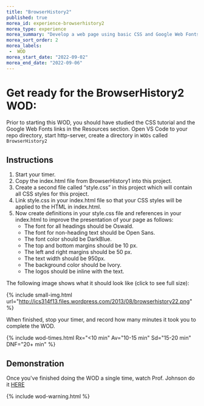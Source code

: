 ```yaml
---
title: "BrowserHistory2"
published: true
morea_id: experience-browserhistory2
morea_type: experience
morea_summary: "Develop a web page using basic CSS and Google Web Fonts."
morea_sort_order: 2
morea_labels:
 -  WOD 
morea_start_date: "2022-09-02"
morea_end_date: "2022-09-06"
---
```


# Get ready for the BrowserHistory2 WOD: 

Prior to starting this WOD, you should have studied the CSS tutorial and the Google Web Fonts links in the Resources section. Open  VS Code to your repo directory, start http-server, create a directory in `WODs` called `BrowserHistory2`

## Instructions

  1. Start your timer.
  2. Copy the index.html file from BrowserHistory1 into this project.
  3. Create a second file called “style.css” in this project which will contain all CSS styles for this project.  
  4. Link style.css in your index.html file so that your CSS styles will be applied to the HTML in index.html.  
  5. Now create definitions in your style.css file and references in your index.html to improve the presentation of your page as follows:
     * The font for all headings should be Oswald.
     * The font for non-heading text should be Open Sans.
     * The font color should be DarkBlue.
     * The top and bottom margins should be 10 px.
     * The left and right margins should be 50 px.
     * The text width should be 950px.
     * The background color should be Ivory.
     * The logos should be inline with the text.


The following image shows what it should look like (click to see full size):

{% include small-img.html url="http://ics314f13.files.wordpress.com/2013/08/browserhistory22.png" %}

When finished, stop your timer, and record how many minutes it took you to complete the WOD. 

{% include wod-times.html Rx="<10 min" Av="10-15 min" Sd="15-20 min" DNF="20+ min" %}

## Demonstration

Once you've finished doing the WOD a single time, watch Prof. Johnson do it 
[HERE](https://youtu.be/8u4VrPKGON4)

{% include wod-warning.html %}






